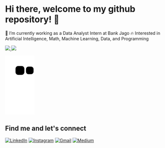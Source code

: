 
# Hi there, welcome to my github repository! 👋 


🔭 I’m currently working as a Data Analyst Intern at Bank Jago
🔥 Interested in Artificial Intelligence, Math, Machine Learning, Data, and Programming

 
<p align="left">
<a href="https://github.com/farelarden">
  <img height="180em" src="https://github-readme-stats-eight-theta.vercel.app/api?username=mfajrin-id&show_icons=true&theme=algolia&include_all_commits=true&count_private=true"/>
  <img height="180em" src="https://github-readme-stats-eight-theta.vercel.app/api/top-langs/?username=mfajrin-id&layout=compact&langs_count=8&theme=algolia"/>
</a>
</p>

 ![Snake animation](https://github.com/rafaballerini/rafaballerini/blob/output/github-contribution-grid-snake.svg)

## Find me and let's connect 

<p>
  <a href="https://www.linkedin.com/in/mfajrin-id/" target="_blank"><img alt="LinkedIn" src="https://img.shields.io/badge/linkedin-%230077B5.svg?&style=for-the-badge&logo=linkedin&logoColor=white" /></a>  
  <a href="https://www.instagram.com/mfajrin.id/" target="_blank"><img alt="Instagram" src="https://img.shields.io/badge/instagram-%23E4405F.svg?&style=for-the-badge&logo=instagram&logoColor=white" /></a> 
  <a href="mailto:mfajrin.id@gmail.com" target="_blank"><img alt="Gmail" src="https://img.shields.io/badge/gmail-D14836?&style=for-the-badge&logo=gmail&logoColor=white"/></a> 
  <a href="https://medium.com/@mfajrin.id" target="_blank"><img alt="Medium" src="https://img.shields.io/badge/medium-%2312100E.svg?&style=for-the-badge&logo=medium&logoColor=white" /></a>  
</p>

